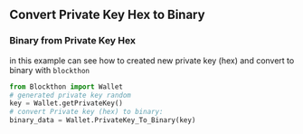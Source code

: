 ## Convert Private Key Hex to Binary

### Binary from Private Key Hex

in this example can see how to created new private key (hex) and convert to binary with `blockthon`
```python
from Blockthon import Wallet
# generated private key random
key = Wallet.getPrivateKey()
# convert Private key (hex) to binary:
binary_data = Wallet.PrivateKey_To_Binary(key)
```
